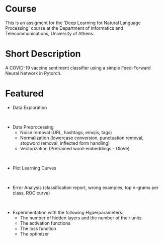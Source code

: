 # Course

This is an assigment for the 'Deep Learning for Natural Language Processing' course at the Department of Informatics and Telecommunications, University of Athens.

# Short Description

A COVID-19 vaccine sentiment classifier using a simple Feed-Forward Neural Network in Pytorch.

# Featured

- Data Exploration

<br>

- Data Preprocessing
  - Noise removal (URL, hashtags, emojis, tags)
  - Normalization (lowercase conversion, punctuation removal, stopword removal, inflected form handling)
  - Vectorization (Pretrained word-embeddings - GloVe)

<br>

- Plot Learning Curves

<br>

- Error Analysis (classification report, wrong examples, top n-grams per class, ROC curve)

<br>

- Experimentation with the following Hyperparameters:
  - The number of hidden layers and the number of their units
  - The activation functions
  - The loss function
  - The optimizer
